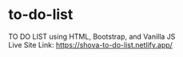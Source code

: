 ﻿# to-do-list
 TO DO LIST using HTML, Bootstrap, and Vanilla JS  
Live Site Link: https://shova-to-do-list.netlify.app/
